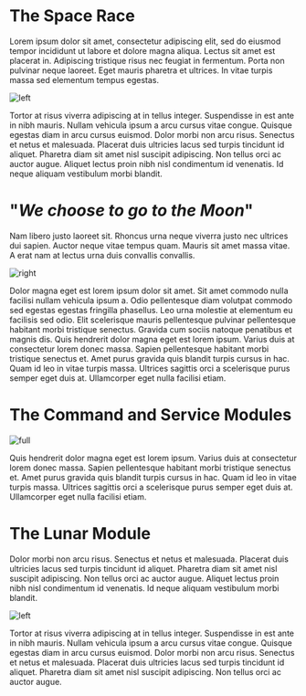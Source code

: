 # The Space Race
Lorem ipsum dolor sit amet, consectetur adipiscing elit, sed do eiusmod tempor incididunt ut labore et dolore magna aliqua. Lectus sit amet est placerat in. Adipiscing tristique risus nec feugiat in fermentum. Porta non pulvinar neque laoreet. Eget mauris pharetra et ultrices. In vitae turpis massa sed elementum tempus egestas. 

![left](content/Sputnik.jpg "A model of Sputnik 1.")

Tortor at risus viverra adipiscing at in tellus integer. Suspendisse in est ante in nibh mauris. Nullam vehicula ipsum a arcu cursus vitae congue. Quisque egestas diam in arcu cursus euismod. Dolor morbi non arcu risus. Senectus et netus et malesuada. Placerat duis ultricies lacus sed turpis tincidunt id aliquet. Pharetra diam sit amet nisl suscipit adipiscing. Non tellus orci ac auctor augue. Aliquet lectus proin nibh nisl condimentum id venenatis. Id neque aliquam vestibulum morbi blandit.

# "_We choose to go to the Moon_"

Nam libero justo laoreet sit. Rhoncus urna neque viverra justo nec ultrices dui sapien. Auctor neque vitae tempus quam. Mauris sit amet massa vitae. A erat nam at lectus urna duis convallis convallis. 

![right](content/JFK.webp "Kennedy at Rice University.")

Dolor magna eget est lorem ipsum dolor sit amet. Sit amet commodo nulla facilisi nullam vehicula ipsum a. Odio pellentesque diam volutpat commodo sed egestas egestas fringilla phasellus. Leo urna molestie at elementum eu facilisis sed odio. Elit scelerisque mauris pellentesque pulvinar pellentesque habitant morbi tristique senectus. Gravida cum sociis natoque penatibus et magnis dis. Quis hendrerit dolor magna eget est lorem ipsum. Varius duis at consectetur lorem donec massa. Sapien pellentesque habitant morbi tristique senectus et. Amet purus gravida quis blandit turpis cursus in hac. Quam id leo in vitae turpis massa. Ultrices sagittis orci a scelerisque purus semper eget duis at. Ullamcorper eget nulla facilisi etiam.

# The Command and Service Modules

![full](content/CSM.webp "The Apollo 15 Command and Service Modules.")

Quis hendrerit dolor magna eget est lorem ipsum. Varius duis at consectetur lorem donec massa. Sapien pellentesque habitant morbi tristique senectus et. Amet purus gravida quis blandit turpis cursus in hac. Quam id leo in vitae turpis massa. Ultrices sagittis orci a scelerisque purus semper eget duis at. Ullamcorper eget nulla facilisi etiam.

# The Lunar Module

Dolor morbi non arcu risus. Senectus et netus et malesuada. Placerat duis ultricies lacus sed turpis tincidunt id aliquet. Pharetra diam sit amet nisl suscipit adipiscing. Non tellus orci ac auctor augue. Aliquet lectus proin nibh nisl condimentum id venenatis. Id neque aliquam vestibulum morbi blandit.

![left](content/LM.webp "The Apollo 16 Lunar Module.")

Tortor at risus viverra adipiscing at in tellus integer. Suspendisse in est ante in nibh mauris. Nullam vehicula ipsum a arcu cursus vitae congue. Quisque egestas diam in arcu cursus euismod. Dolor morbi non arcu risus. Senectus et netus et malesuada. Placerat duis ultricies lacus sed turpis tincidunt id aliquet. Pharetra diam sit amet nisl suscipit adipiscing. Non tellus orci ac auctor augue.